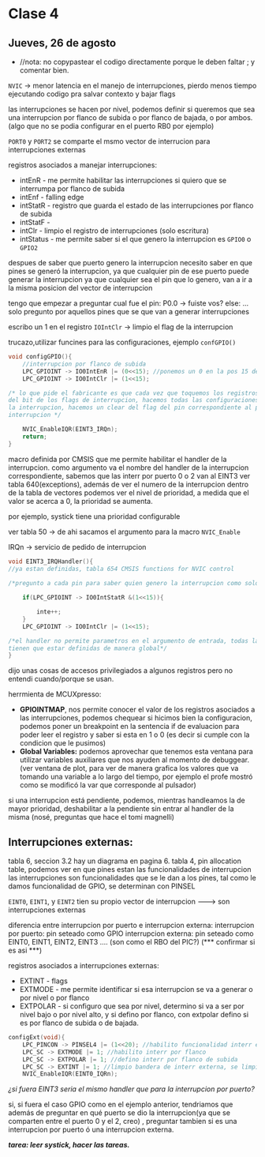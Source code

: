 # Clase 4

## Jueves, 26 de agosto

* //nota: no copypastear el codigo directamente porque le deben faltar ; y comentar bien.

`NVIC` -> menor latencia en el manejo de interrupciones, pierdo menos tiempo 
ejecutando codigo pra salvar contexto y bajar flags

las interrupciones se hacen por nivel, podemos definir si queremos que sea
una interrupcion por flanco de subida o por flanco de bajada, o por ambos.
(algo que no se podia configurar en el puerto RB0 por ejemplo)

`PORT0` y `PORT2` se comparte el msmo vector de interrucion para interrupciones externas

registros asociados a manejar interrupciones:
- intEnR - me permite habilitar las interrupciones si quiero que se interrumpa por flanco de subida
- intEnf - falling edge
- intStatR - registro que guarda el estado de las interrupciones por flanco de subida
- intStatF -
- intClr - limpio el registro de interrupciones (solo escritura)
- intStatus - me permite saber si el que genero la interrupcion es `GPIO0` o `GPIO2`

despues de saber que puerto genero la interrupcion necesito saber en que pines
se generó la interrupcion, ya que cualquier pin de ese puerto puede generar la interrupcion
ya que cualquier sea el pin que lo genero, van a ir a la misma posicion del vector de
interrupcion

tengo que empezar a preguntar cual fue el pin:
P0.0 -> fuiste vos?
else: ...
solo pregunto por aquellos pines que se que van a generar interrupciones

escribo un 1 en el registro `IOIntClr` -> limpio el flag de la interrupcion 

trucazo,utilizar funcines para las configuraciones, ejemplo `confGPIO()`
```c
void configGPIO(){
	//interrupcion por flanco de subida
	LPC_GPIOINT -> IO0IntEnR |= (0<<15); //ponemos un 0 en la pos 15 de ese registro//tabla 9.5.6.2
	LPC_GPIOINT -> IO0IntClr |= (1<<15);

/* lo que pide el fabricante es que cada vez que toquemos los registros, se genere una limpieza
del bit de los flags de interrupcion, hacemos todas las configuraciones y antes de habilitar
la interrupcion, hacemos un clear del flag del pin correspondiente al pin que va a generar la
interrupcion */

	NVIC_EnableIQR(EINT3_IRQn);
	return;
}
```
macro definida por CMSIS que me permite habilitar el handler de la interrupcion.
como argumento va el nombre del handler de la interrupcion correspondiente, sabemos que las interr
por puerto 0 o 2 van al EINT3
ver tabla 640(exceptions), además de ver el numero de la interrupcion dentro de la tabla de vectores
podemos ver el nivel de prioridad, a medida que el valor se acerca a 0, la prioridad se aumenta.

por ejemplo, systick tiene una prioridad configurable

ver tabla 50 -> de ahi sacamos el argumento para la macro `NVIC_Enable `

IRQn -> servicio de pedido de interrupcion

```c
void EINT3_IRQHandler(){ 
//ya estan definidas, tabla 654 CMSIS functions for NVIC control
	
/*pregunto a cada pin para saber quien genero la interrupcion como solo habilitamos la interrupcion para un pin(15), solo le preguntamos a ese.*/

	if(LPC_GPIOINT -> IO0IntStatR &(1<<15)){

		inte++;
	}
	LPC_GPIOINT -> IO0IntClr |= (1<<15);

/*el handler no permite parametros en el argumento de entrada, todas las variables que queramos usar
tienen que estar definidas de manera global*/
}
```

dijo unas cosas de accesos privilegiados a algunos registros pero no entendi cuando/porque se usan.

herrmienta de MCUXpresso: 
- **GPIOINTMAP**, nos permite conocer el valor de los registros asociados a 
las interrupciones, podemos chequear si hicimos bien la configuracion,
podemos poner un breakpoint en la sentencia if de evaluacion para poder leer el registro y saber si
esta en 1 o 0 (es decir si cumple con la condicion que le pusimos)
- **Global Variables:** podemos aprovechar que tenemos esta ventana para utilizar variables auxiliares
que nos ayuden al momento de debuggear. (ver ventana de plot, para ver de manera grafica los valores
que va tomando una variable a lo largo del tiempo, por ejemplo el profe mostró como se modificó la var
que corresponde al pulsador)

si una interrupcion está pendiente, podemos, mientras handleamos la de mayor prioridad, deshabilitar
a la pendiente sin entrar al handler de la misma (nosé, preguntas que hace el tomi magnelli)


## Interrupciones externas: 

tabla 6, seccion 3.2
hay un diagrama en pagina 6.
tabla 4, pin allocation table, podemos ver en que pines estan las funcionalidades de interrupcion
las interrupciones son funcionalidades que se le dan a los pines, tal como le damos funcionalidad
de GPIO, se determinan con PINSEL

`EINT0`, `EINT1`, y `EINT2` tien su propio vector de interrupcion ---> son interrupciones externas

diferencia entre interrupcion por puerto e interrupcion externa:
interrupcion por puerto: pin seteado como GPIO
interrupcion externa: pin seteado como EINT0, EINT1, EINT2, EINT3 .... (son como el RBO del PIC?)
(*** confirmar si es asi ***) 
 
registros asociados a interrupciones externas:
- EXTINT - flags
- EXTMODE - me permite identificar si esa interrupcion se va a generar o por nivel o por flanco
- EXTPOLAR - si configuro que sea por nivel, determino si va a ser por nivel bajo o por nivel alto,
y si defino por flanco, con extpolar defino si es por flanco de subida o de bajada.
```c
configExt(void){
	LPC_PINCON -> PINSEL4 |= (1<<20); //habilito funcionalidad interr externa
	LPC_SC -> EXTMODE |= 1; //habilito interr por flanco
	LPC_SC -> EXTPOLAR |= 1; //defino interr por flanco de subida
	LPC_SC -> EXTINT |= 1; //limpio bandera de interr externa, se limpia CON UN 1!
	NVIC_EnableIQR(EINT0_IQRn);
```
_¿si fuera EINT3 seria el mismo handler que para la interrupcion por puerto?_

si, si fuera el caso GPIO como en el ejemplo anterior, tendriamos que además de preguntar
en qué puerto se dio la interrupcion(ya que se comparten entre el puerto 0 y el 2, creo)
, preguntar tambien si es una interrupcion por puerto ó una interrupcion externa.

***tarea: leer systick, hacer las tareas.***
